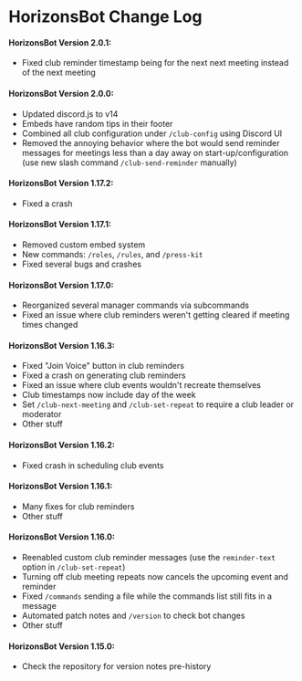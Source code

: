 # HorizonsBot Change Log
#### HorizonsBot Version 2.0.1:
- Fixed club reminder timestamp being for the next next meeting instead of the next meeting
#### HorizonsBot Version 2.0.0:
 - Updated discord.js to v14
 - Embeds have random tips in their footer
 - Combined all club configuration under `/club-config` using Discord UI
 - Removed the annoying behavior where the bot would send reminder messages for meetings less than a day away on start-up/configuration (use new slash command `/club-send-reminder` manually)
#### HorizonsBot Version 1.17.2:
 - Fixed a crash
#### HorizonsBot Version 1.17.1:
 - Removed custom embed system
 - New commands: `/roles`, `/rules`, and `/press-kit`
 - Fixed several bugs and crashes

#### HorizonsBot Version 1.17.0:
- Reorganized several manager commands via subcommands
- Fixed an issue where club reminders weren't getting cleared if meeting times changed

#### HorizonsBot Version 1.16.3:
- Fixed "Join Voice" button in club reminders
- Fixed a crash on generating club reminders
- Fixed an issue where club events wouldn't recreate themselves
- Club timestamps now include day of the week
- Set `/club-next-meeting` and `/club-set-repeat` to require a club leader or moderator
- Other stuff

#### HorizonsBot Version 1.16.2:
- Fixed crash in scheduling club events

#### HorizonsBot Version 1.16.1:
- Many fixes for club reminders
- Other stuff

#### HorizonsBot Version 1.16.0:
- Reenabled custom club reminder messages (use the `reminder-text` option in `/club-set-repeat`)
- Turning off club meeting repeats now cancels the upcoming event and reminder
- Fixed `/commands` sending a file while the commands list still fits in a message
- Automated patch notes and `/version` to check bot changes
- Other stuff

#### HorizonsBot Version 1.15.0:
- Check the repository for version notes pre-history
